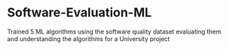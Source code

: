 # Software-Evaluation-ML

Trained 5 ML algorithms using the software quality dataset evaluating them and understanding the algorithms for a University project
